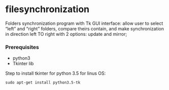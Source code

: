 # filesynchronization
Folders synchronization program with Tk GUI interface: allow user to select “left” and “right” folders, compare theirs contain, and make synchronization in direction left TO right with 2 options: update and mirror;

### Prerequisites
* python3
* Tkinter lib

Step to install tkinter for python 3.5 for linus OS:
```
sudo apt-get install python3.5-tk
```


